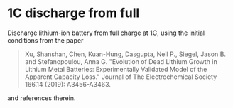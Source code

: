 # 1C discharge from full

Discharge lithium-ion battery from full charge at 1C, using the initial conditions from the paper

> Xu, Shanshan, Chen, Kuan-Hung, Dasgupta, Neil P., Siegel, Jason B. and Stefanopoulou, Anna G. "Evolution of Dead Lithium Growth in Lithium Metal Batteries: Experimentally Validated Model of the Apparent Capacity Loss." Journal of The Electrochemical Society 166.14 (2019): A3456-A3463.

and references therein.
